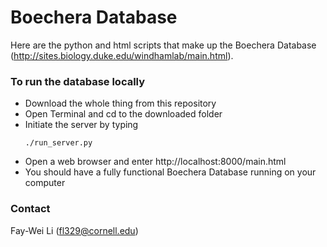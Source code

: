 # Boechera Database #

Here are the python and html scripts that make up the Boechera Database (http://sites.biology.duke.edu/windhamlab/main.html). 

### To run the database locally ###

* Download the whole thing from this repository
* Open Terminal and cd to the downloaded folder
* Initiate the server by typing
    ```
    ./run_server.py
    ```
* Open a web browser and enter http://localhost:8000/main.html
* You should have a fully functional Boechera Database running on your computer

### Contact ###

Fay-Wei Li (fl329@cornell.edu)